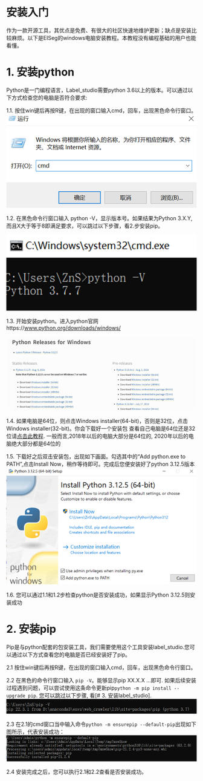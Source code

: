 # 安装入门
作为一款开源工具，其优点是免费、有很大的社区快速地维护更新；缺点是安装比较麻烦。以下是EISeg的windows电脑安装教程。本教程没有编程基础的用户也能看懂。

# 1.	安装python
Python是一门编程语言，Label_studio需要python 3.6以上的版本。可以通过以下方式检查您的电脑是否符合要求:

1.1. 按住win键后再按R键，在出现的窗口输入cmd，回车，出现黑色命令行窗口。
![运行窗口](cmd.png)


1.2. 在黑色命令行窗口输入 python -V，显示版本号。如果结果为Python 3.X.Y, 而且X大于等于8即满足要求，可以跳过以下步骤，看2.步安装pip。

![alt txt](cmdpythonv.png)

1.3. 开始安装python。进入python官网https://www.python.org/downloads/windows/

![python 官网]( image-2.png)

1.4. 如果电脑是64位，则点击Windows installer(64-bit)，否则是32位，点击Windows installer(32-bit)。你会下载好一个安装包
查看自己电脑是64位还是32位请[点击此教程](https://baijiahao.baidu.com/s?id=1808041429607662313&wfr=spider&for=pc). 一般而言,2018年以后的电脑大部分是64位的, 2020年以后的电脑绝大部分都是64位的

1.5. 下载好之后双击安装包，出现如下画面。勾选其中的“Add python.exe to PATH”,点击Install Now，稍作等待即可。完成后您便安装好了python 3.12.5版本
![python下载界面]( image-3.png)

1.6. 您可以通过1.1和1.2步检查python是否安装成功，如果显示Python 3.12.5则安装成功

# 2.	安装pip
Pip是与python配套的包安装工具，我们需要使用这个工具安装label_studio.您可以通过以下方式查看您的电脑是否已经安装好了pip。

2.1	按住win键后再按R键，在出现的窗口输入cmd，回车，出现黑色命令行窗口。

2.2	在黑色的命令行窗口输入 `pip -V`。能够显示pip XX.X.X …即可. 如果后续安装过程遇到问题，可以尝试使用这条命令更新pip`python -m pip install --upgrade pip`. 您可以跳过以下步骤, 看[# 3. 安装label_studio].
![alt text]( image-4.png)

2.3	在2.1的cmd窗口当中输入命令`python -m ensurepip --default-pip`出现如下图所示，代表安装成功：
![alt text]( image-5.png)

2.4	安装完成之后，您可以执行2.1和2.2查看是否安装成功。
